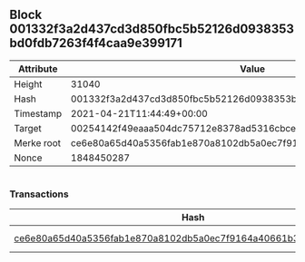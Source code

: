 ## Block 001332f3a2d437cd3d850fbc5b52126d0938353bd0fdb7263f4f4caa9e399171

Attribute | Value
--- | ---
Height | 31040
Hash | 001332f3a2d437cd3d850fbc5b52126d0938353bd0fdb7263f4f4caa9e399171
Timestamp | 2021-04-21T11:44:49+00:00
Target | 00254142f49eaaa504dc75712e8378ad5316cbcead634704b3734b6271167cc4
Merke root | ce6e80a65d40a5356fab1e870a8102db5a0ec7f9164a40661b3d5aa2dbdd2368
Nonce | 1848450287

```

```

### Transactions

Hash | Amount
--- | ---
[ce6e80a65d40a5356fab1e870a8102db5a0ec7f9164a40661b3d5aa2dbdd2368](ce6e80a65d40a5356fab1e870a8102db5a0ec7f9164a40661b3d5aa2dbdd2368.md) | 10.00000000 SKEPTI 
